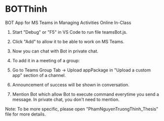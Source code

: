 # BOTThinh
BOT App for MS Teams in Managing Activities Online In-Class

1. Start "Debug" or "F5" in VS Code to run file teamsBot.js.
2. Click "Add" to allow it to be able to work on MS Teams.
3. Now you can chat with Bot in private chat.

4. To add it in a meeting of a group:
5. Go to Teams Group Tab -> Upload appPackage in "Upload a custom app" section of a channel.
6. Announcement of success will be shown in conversation.
7. Mention Bot which allow Bot to execute command everytime you send a message. In private chat, you don't need to mention.

Note: To be more specific, please open "PhamNguyenTruongThinh_Thesis" file for more details.
